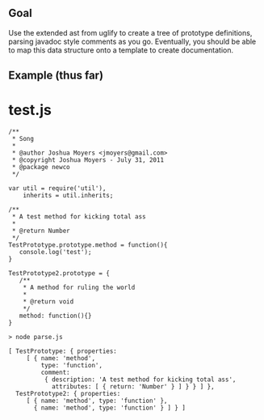 Goal
------------
Use the extended ast from uglify to create a tree of prototype definitions, 
parsing javadoc style comments as you go. Eventually, you should be able to map
this data structure onto a template to create documentation.

Example (thus far)
------------

test.js
=============
    
    /**
     * Song
     *
     * @author Joshua Moyers <jmoyers@gmail.com>
     * @copyright Joshua Moyers - July 31, 2011
     * @package newco
     */

    var util = require('util'),
        inherits = util.inherits;

    /**
     * A test method for kicking total ass
     *
     * @return Number
     */
    TestPrototype.prototype.method = function(){
       console.log('test');
    }

    TestPrototype2.prototype = {
       /**
        * A method for ruling the world
        *
        * @return void
        */
       method: function(){}
    }    

`> node parse.js`

    [ TestPrototype: { properties: 
         [ { name: 'method',
             type: 'function',
             comment: 
              { description: 'A test method for kicking total ass',
                attributes: [ { return: 'Number' } ] } } ] },
      TestPrototype2: { properties: 
         [ { name: 'method', type: 'function' },
           { name: 'method', type: 'function' } ] } ]
        
